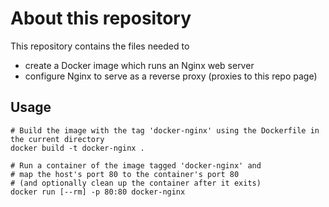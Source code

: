 # About this repository
This repository contains the files needed to 
- create a Docker image which runs an Nginx web server
- configure Nginx to serve as a reverse proxy (proxies to this repo page)

## Usage
```shellscript
# Build the image with the tag 'docker-nginx' using the Dockerfile in the current directory
docker build -t docker-nginx .

# Run a container of the image tagged 'docker-nginx' and 
# map the host's port 80 to the container's port 80 
# (and optionally clean up the container after it exits)
docker run [--rm] -p 80:80 docker-nginx
```